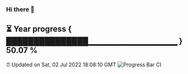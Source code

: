 ### Hi there 👋
⏳ Year progress { ███████████████▁▁▁▁▁▁▁▁▁▁▁▁▁▁▁ } 50.07 %
---
⏰ Updated on Sat, 02 Jul 2022 18:08:10 GMT
![Progress Bar CI](https://github.com/Moyi321/Moyi321/workflows/Progress%20Bar%20CI/badge.svg)
